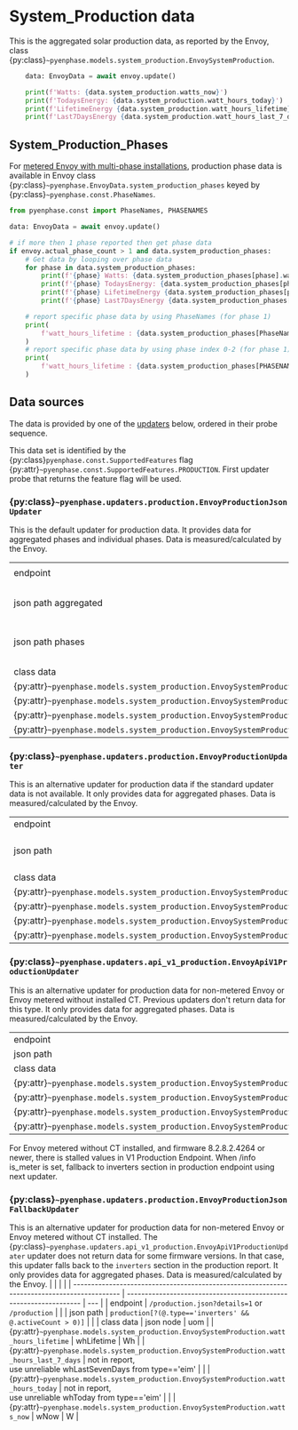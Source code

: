 # System_Production data

This is the aggregated solar production data, as reported by the Envoy, class {py:class}`~pyenphase.models.system_production.EnvoySystemProduction`.

```python
    data: EnvoyData = await envoy.update()

    print(f'Watts: {data.system_production.watts_now}')
    print(f'TodaysEnergy: {data.system_production.watt_hours_today}')
    print(f'LifetimeEnergy {data.system_production.watt_hours_lifetime}')
    print(f'Last7DaysEnergy {data.system_production.watt_hours_last_7_days}')
```

## System_Production_Phases

For [metered Envoy with multi-phase installations](./phase_data.md#phase-data), production phase data is available in Envoy class {py:class}`~pyenphase.EnvoyData.system_production_phases` keyed by {py:class}`~pyenphase.const.PhaseNames`.

```python
from pyenphase.const import PhaseNames, PHASENAMES

data: EnvoyData = await envoy.update()

# if more then 1 phase reported then get phase data
if envoy.actual_phase_count > 1 and data.system_production_phases:
    # Get data by looping over phase data
    for phase in data.system_production_phases:
        print(f'{phase} Watts: {data.system_production_phases[phase].watts_now}')
        print(f'{phase} TodaysEnergy: {data.system_production_phases[phase].watt_hours_today}')
        print(f'{phase} LifetimeEnergy {data.system_production_phases[phase].watt_hours_lifetime}')
        print(f'{phase} Last7DaysEnergy {data.system_production_phases[phase].watt_hours_last_7_days}')

    # report specific phase data by using PhaseNames (for phase 1)
    print(
        f'watt_hours_lifetime : {data.system_production_phases[PhaseNames.PHASE_1].watt_hours_lifetime}'
    )
    # report specific phase data by using phase index 0-2 (for phase 1)
    print(
        f'watt_hours_lifetime : {data.system_production_phases[PHASENAMES[0]].watt_hours_lifetime}'
    )

```

## Data sources

The data is provided by one of the [updaters](updaters.md) below, ordered in their probe sequence.

This data set is identified by the {py:class}`pyenphase.const.SupportedFeatures` flag {py:attr}`~pyenphase.const.SupportedFeatures.PRODUCTION`. First updater probe that returns the feature flag will be used.

### {py:class}`~pyenphase.updaters.production.EnvoyProductionJsonUpdater`

This is the default updater for production data. It provides data for aggregated phases and individual phases. Data is measured/calculated by the Envoy.

|                                                                                             |                                                                         |     |
| ------------------------------------------------------------------------------------------- | ----------------------------------------------------------------------- | --- |
| endpoint                                                                                    | [`/production.json?details=1`](endpoint_json.md#productionjsondetails1) |     |
| json path aggregated                                                                        | `production[?(@.type=='eim' && @.activeCount > 0)]`                     |     |
| json path phases                                                                            | `production[?(@.type=='eim' && @.activeCount > 0)].lines[*]`            |     |
|                                                                                             |                                                                         |     |
| class data                                                                                  | json node                                                               | uom |
| {py:attr}`~pyenphase.models.system_production.EnvoySystemProduction.watt_hours_lifetime`    | whLifetime                                                              | Wh  |
| {py:attr}`~pyenphase.models.system_production.EnvoySystemProduction.watt_hours_last_7_days` | whLastSevenDays                                                         | Wh  |
| {py:attr}`~pyenphase.models.system_production.EnvoySystemProduction.watt_hours_today`       | whToday                                                                 | Wh  |
| {py:attr}`~pyenphase.models.system_production.EnvoySystemProduction.watts_now`              | wNow                                                                    | W   |

### {py:class}`~pyenphase.updaters.production.EnvoyProductionUpdater`

This is an alternative updater for production data if the standard updater data is not available. It only provides data for aggregated phases. Data is measured/calculated by the Envoy.

|                                                                                             |                                                     |     |
| ------------------------------------------------------------------------------------------- | --------------------------------------------------- | --- |
| endpoint                                                                                    | [`/production`](endpoint_json.md#production)        |     |
| json path                                                                                   | `production[?(@.type=='eim' && @.activeCount > 0)]` |     |
| class data                                                                                  | json node                                           | uom |
| {py:attr}`~pyenphase.models.system_production.EnvoySystemProduction.watt_hours_lifetime`    | whLifetime                                          | Wh  |
| {py:attr}`~pyenphase.models.system_production.EnvoySystemProduction.watt_hours_last_7_days` | whLastSevenDays                                     | Wh  |
| {py:attr}`~pyenphase.models.system_production.EnvoySystemProduction.watt_hours_today`       | whToday                                             | Wh  |
| {py:attr}`~pyenphase.models.system_production.EnvoySystemProduction.watts_now`              | wNow                                                | W   |

### {py:class}`~pyenphase.updaters.api_v1_production.EnvoyApiV1ProductionUpdater`

This is an alternative updater for production data for non-metered Envoy or Envoy metered without installed CT. Previous updaters don't return data for this type. It only provides data for aggregated phases. Data is measured/calculated by the Envoy.

|                                                                                             |                                                            |     |
| ------------------------------------------------------------------------------------------- | ---------------------------------------------------------- | --- |
| endpoint                                                                                    | [`/api/v1/production`](./endpoint_json.md#apiv1production) |     |
| json path                                                                                   | `$`                                                        |     |
| class data                                                                                  | json node                                                  | uom |
| {py:attr}`~pyenphase.models.system_production.EnvoySystemProduction.watt_hours_lifetime`    | wattHoursLifetime                                          | Wh  |
| {py:attr}`~pyenphase.models.system_production.EnvoySystemProduction.watt_hours_last_7_days` | wattHoursSevenDays                                         | Wh  |
| {py:attr}`~pyenphase.models.system_production.EnvoySystemProduction.watt_hours_today`       | wattHoursToday                                             | Wh  |
| {py:attr}`~pyenphase.models.system_production.EnvoySystemProduction.watts_now`              | wattsNow                                                   | W   |

For Envoy metered without CT installed, and firmware 8.2.8.2.4264 or newer, there is stalled values in V1 Production Endpoint. When /info is_meter is set, fallback to inverters section in production endpoint using next updater.

### {py:class}`~pyenphase.updaters.production.EnvoyProductionJsonFallbackUpdater`

This is an alternative updater for production data for non-metered Envoy or Envoy metered without CT installed. The {py:class}`~pyenphase.updaters.api_v1_production.EnvoyApiV1ProductionUpdater` updater does not return data for some firmware versions. In that case, this updater falls back to the `inverters` section in the production report. It only provides data for aggregated phases. Data is measured/calculated by the Envoy.
| | | |
| ------------------------------------------------------------------------------------------- | ----------------------------------------------------------------- | --- |
| endpoint | `/production.json?details=1` or `/production` | |
| json path | `production[?(@.type=='inverters' && @.activeCount > 0)]` | |
| class data | json node | uom |
| {py:attr}`~pyenphase.models.system_production.EnvoySystemProduction.watt_hours_lifetime` | whLifetime | Wh |
| {py:attr}`~pyenphase.models.system_production.EnvoySystemProduction.watt_hours_last_7_days` | not in report,<br>use unreliable whLastSevenDays from type=='eim' | |
| {py:attr}`~pyenphase.models.system_production.EnvoySystemProduction.watt_hours_today` | not in report,<br>use unreliable whToday from type=='eim' | |
| {py:attr}`~pyenphase.models.system_production.EnvoySystemProduction.watts_now` | wNow | W |
